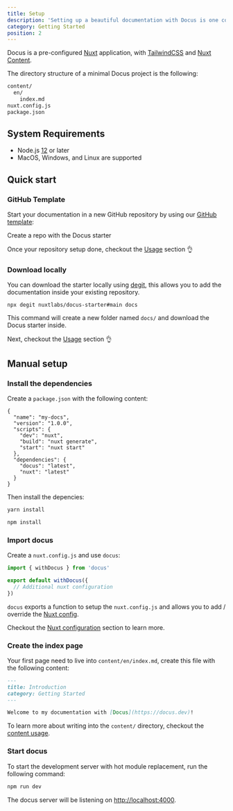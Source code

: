 ```yaml
---
title: Setup
description: 'Setting up a beautiful documentation with Docus is one command away 🤙'
category: Getting Started
position: 2
---
```


Docus is a pre-configured [Nuxt](https://nuxtjs.org) application, with [TailwindCSS](https://tailwindcss.com) and [Nuxt Content](https://content.nuxtjs.org).

The directory structure of a minimal Docus project is the following:

```bash
content/
  en/
    index.md
nuxt.config.js
package.json
```

## System Requirements

- Node.js [12](https://nodejs.org/en/) or later
- MacOS, Windows, and Linux are supported

## Quick start

### GitHub Template

Start your documentation in a new GitHub repository by using our [GitHub template](https://github.com/nuxtlabs/docus-starter):

<github-generate-link>Create a repo with the Docus starter</github-generate-link>

Once your repository setup done, checkout the [Usage](/usage) section 👌

### Download locally

You can download the starter locally using [degit](https://github.com/Rich-Harris/degit), this allows you to add the documentation inside your existing repository.

```
npx degit nuxtlabs/docus-starter#main docs
```

This command will create a new folder named `docs/` and download the Docus starter inside.

Next, checkout the [Usage](/usage) section 👌

## Manual setup

### Install the dependencies

Create a `package.json` with the following content:

```json[package.json]
{
  "name": "my-docs",
  "version": "1.0.0",
  "scripts": {
    "dev": "nuxt",
    "build": "nuxt generate",
    "start": "nuxt start"
  },
  "dependencies": {
    "docus": "latest",
    "nuxt": "latest"
  }
}
```

Then install the depencies:

<code-group>
  <code-block label="Yarn" active>

  ```bash
  yarn install
  ```

  </code-block>
  <code-block label="NPM">

  ```bash
  npm install
  ```

  </code-block>
</code-group>


### Import docus

Create a `nuxt.config.js` and use `docus`:

```ts [nuxt.config.js]
import { withDocus } from 'docus'

export default withDocus({
  // Additional nuxt configuration
})
```

`docus` exports a function to setup the `nuxt.config.js` and allows you to add / override the [Nuxt config](https://nuxtjs.org/docs/2.x/configuration-glossary/configuration-build).

Checkout the [Nuxt configuration](/configuration#nuxt-config) section to learn more.

### Create the index page

Your first page need to live into `content/en/index.md`, create this file with the following content:

```md [content/en/index.md]
---
title: Introduction
category: Getting Started
---

Welcome to my documentation with [Docus](https://docus.dev)!
```

To learn more about writing into the `content/` directory, checkout the [content usage](/content).


### Start docus

To start the development server with hot module replacement, run the following command:

```bash
npm run dev
```

The docus server will be listening on [http://localhost:4000]([http://localhost:4000]).
